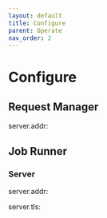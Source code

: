 ```yaml
---
layout: default
title: Configure
parent: Operate
nav_order: 2
---
```


# Configure

## Request Manager

<a id="jr.server.addr">server.addr</a>:

## Job Runner

### Server

<a id="jr.server.addr">server.addr</a>:

<a id="jr.server.tls">server.tls</a>:


